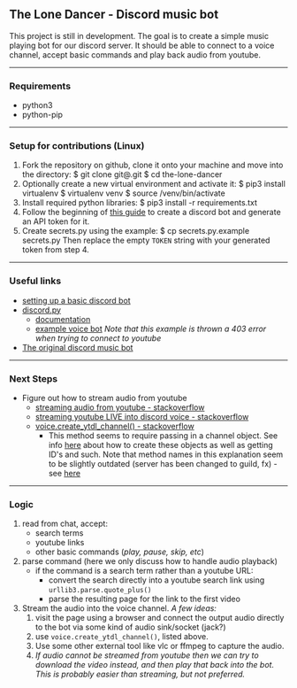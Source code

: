 ## The Lone Dancer - Discord music bot
This project is still in development. The goal is to create a simple music playing bot for our discord server. It should be able to connect to a voice channel, accept basic commands and play back audio from youtube.

---
### Requirements
- python3
- python-pip

---
### Setup for contributions (Linux)
1. Fork the repository on github, clone it onto your machine and move into the directory:
		$ git clone git@<your fork link>.git
		$ cd the-lone-dancer
2. Optionally create a new virtual environment and activate it:
		$ pip3 install virtualenv
		$ virtualenv venv
		$ source /venv/bin/activate
3. Install required python libraries:
		$ pip3 install -r requirements.txt
4. Follow the beginning of [this guide](https://www.freecodecamp.org/news/create-a-discord-bot-with-python/) to create a discord bot and generate an API token for it. 
5. Create secrets.py using the example:
		$ cp secrets.py.example secrets.py
	Then replace the empty `TOKEN` string with your generated token from step 4.

---
### Useful links
- [setting up a basic discord bot](https://www.freecodecamp.org/news/create-a-discord-bot-with-python/)
- [discord.py](https://github.com/Rapptz/discord.py)
	- [documentation](https://discordpy.readthedocs.io/en/latest/quickstart.html#a-minimal-bot)
	- [example voice bot](https://github.com/Rapptz/discord.py/blob/master/examples/basic_voice.py) *Note that this example is thrown a 403 error when trying to connect to youtube*
- [The original discord music bot](https://github.com/k5van/Catharsis-Bot)

---
### Next Steps
- Figure out how to stream audio from youtube
	- [streaming audio from youtube - stackoverflow](https://stackoverflow.com/questions/49354232/how-to-stream-audio-from-a-youtube-url-in-python-without-download)
	- [streaming youtube LIVE into discord voice - stackoverflow](https://stackoverflow.com/questions/66610012/discord-py-streaming-youtube-live-into-voice)
	- [voice.create_ytdl_channel() - stackoverflow](https://stackoverflow.com/questions/57946894/discord-py-voiceclient-object-has-no-attribute-create-ytdl-player)
		- This method seems to require passing in a channel object. See info [here](https://stackoverflow.com/questions/52916317/get-the-name-of-a-channel-using-discord-py) about how to create these objects as well as getting ID's and such.
		Note that method names in this explanation seem to be slightly outdated (server has been changed to guild, fx) - see [here](https://discordpy.readthedocs.io/en/stable/migrating.html?highlight=client%20get_server)

---
### Logic
1. read from chat, accept:
	- search terms
	- youtube links
	- other basic commands (*play, pause, skip, etc*)
2. parse command (here we only discuss how to handle audio playback)
	- if the command is a search term rather than a youtube URL:
		- convert the search directly into a youtube search link using `urllib3.parse.quote_plus()`
		- parse the resulting page for the link to the first video
3. Stream the audio into the voice channel. *A few ideas:*
	1. visit the page using a browser and connect the output audio directly to the bot via some kind of audio sink/socket (jack?)
	2. use `voice.create_ytdl_channel()`, listed above.
	3. Use some other external tool like vlc or ffmpeg to capture the audio.
	4. *If audio cannot be streamed from youtube then we can try to download the video instead, and then play that back into the bot. This is probably easier than streaming, but not preferred.*
